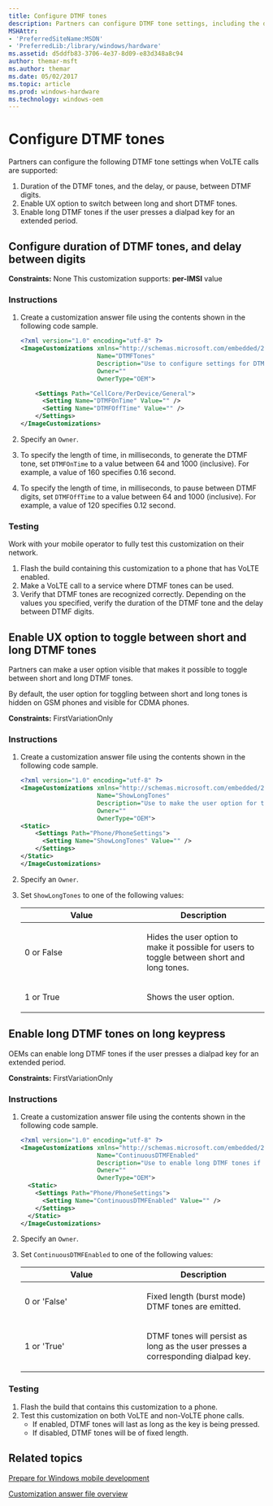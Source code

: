 ```yaml
---
title: Configure DTMF tones
description: Partners can configure DTMF tone settings, including the duration, the pause between DTMF digits, the UX option to toggle between long and short DTMF tones, and can enable long DTMF tones when a user long-presses the dialpad.
MSHAttr:
- 'PreferredSiteName:MSDN'
- 'PreferredLib:/library/windows/hardware'
ms.assetid: d5ddfb83-3706-4e37-8d09-e83d348a8c94
author: themar-msft
ms.author: themar
ms.date: 05/02/2017
ms.topic: article
ms.prod: windows-hardware
ms.technology: windows-oem
---
```

# Configure DTMF tones

Partners can configure the following DTMF tone settings when VoLTE calls are supported:

1. Duration of the DTMF tones, and the delay, or pause, between DTMF digits.
1. Enable UX option to switch between long and short DTMF tones.
1. Enable long DTMF tones if the user presses a dialpad key for an extended period.

## Configure duration of DTMF tones, and delay between digits

<a href="" id="constraints---none"></a>**Constraints:** None
This customization supports: **per-IMSI** value

### Instructions

1. Create a customization answer file using the contents shown in the following code sample.

   ```XML
   <?xml version="1.0" encoding="utf-8" ?>
   <ImageCustomizations xmlns="http://schemas.microsoft.com/embedded/2004/10/ImageUpdate"
                        Name="DTMFTones"
                        Description="Use to configure settings for DTMF tones."
                        Owner=""
                        OwnerType="OEM">

       <Settings Path="CellCore/PerDevice/General">
         <Setting Name="DTMFOnTime" Value="" />
         <Setting Name="DTMFOffTime" Value="" />
       </Settings>
   </ImageCustomizations>
   ```

1. Specify an `Owner`.

1. To specify the length of time, in milliseconds, to generate the DTMF tone, set `DTMFOnTime` to a value between 64 and 1000 (inclusive). For example, a value of 160 specifies 0.16 second.
1. To specify the length of time, in milliseconds, to pause between DTMF digits, set `DTMFOffTime` to a value between 64 and 1000 (inclusive). For example, a value of 120 specifies 0.12 second.

### Testing

Work with your mobile operator to fully test this customization on their network.

1. Flash the build containing this customization to a phone that has VoLTE enabled.
1. Make a VoLTE call to a service where DTMF tones can be used.
1. Verify that DTMF tones are recognized correctly. Depending on the values you specified, verify the duration of the DTMF tone and the delay between DTMF digits.

## Enable UX option to toggle between short and long DTMF tones

Partners can make a user option visible that makes it possible to toggle between short and long DTMF tones.

By default, the user option for toggling between short and long tones is hidden on GSM phones and visible for CDMA phones.

<a href="" id="constraints---firstvariationonly"></a>**Constraints:** FirstVariationOnly

### Instructions

1. Create a customization answer file using the contents shown in the following code sample.

   ```XML
   <?xml version="1.0" encoding="utf-8" ?>
   <ImageCustomizations xmlns="http://schemas.microsoft.com/embedded/2004/10/ImageUpdate"
                        Name="ShowLongTones"
                        Description="Use to make the user option for toggling between short and long tones visible to users."
                        Owner=""
                        OwnerType="OEM">
   <Static>
       <Settings Path="Phone/PhoneSettings">
         <Setting Name="ShowLongTones" Value="" />
       </Settings>
   </Static>
   </ImageCustomizations>
   ```

1. Specify an `Owner`.
1. Set `ShowLongTones` to one of the following values:

   <table>
   <colgroup>
   <col width="50%" />
   <col width="50%" />
   </colgroup>
   <thead>
   <tr class="header">
   <th>Value</th>
   <th>Description</th>
   </tr>
   </thead>
   <tbody>
   <tr class="odd">
   <td><p>0 or False</p></td>
   <td><p>Hides the user option to make it possible for users to toggle between short and long tones.</p></td>
   </tr>
   <tr class="even">
   <td><p>1 or True</p></td>
   <td><p>Shows the user option.</p></td>
   </tr>
   </tbody>
   </table>

## Enable long DTMF tones on long keypress

OEMs can enable long DTMF tones if the user presses a dialpad key for an extended period.

<a href="" id="constraints---firstvariationonly"></a>**Constraints:** FirstVariationOnly

### Instructions

1. Create a customization answer file using the contents shown in the following code sample.

   ```XML
   <?xml version="1.0" encoding="utf-8" ?>
   <ImageCustomizations xmlns="http://schemas.microsoft.com/embedded/2004/10/ImageUpdate"
                        Name="ContinuousDTMFEnabled"
                        Description="Use to enable long DTMF tones if the user presses a dialpad key for an extended period."
                        Owner=""
                        OwnerType="OEM">
     <Static>
       <Settings Path="Phone/PhoneSettings">
         <Setting Name="ContinuousDTMFEnabled" Value="" />
       </Settings>
     </Static>
   </ImageCustomizations>
   ```

1. Specify an `Owner`.
1. Set `ContinuousDTMFEnabled` to one of the following values:

   <table>
   <colgroup>
   <col width="50%" />
   <col width="50%" />
   </colgroup>
   <thead>
   <tr class="header">
   <th>Value</th>
   <th>Description</th>
   </tr>
   </thead>
   <tbody>
   <tr class="odd">
   <td><p>0 or 'False'</p></td>
   <td><p>Fixed length (burst mode) DTMF tones are emitted.</p></td>
   </tr>
   <tr class="even">
   <td><p>1 or 'True'</p></td>
   <td><p>DTMF tones will persist as long as the user presses a corresponding dialpad key.</p></td>
   </tr>
   </tbody>
   </table>

### Testing

1. Flash the build that contains this customization to a phone.
1. Test this customization on both VoLTE and non-VoLTE phone calls.
   * If enabled, DTMF tones will last as long as the key is being pressed.
   * If disabled, DTMF tones will be of fixed length.

## Related topics

[Prepare for Windows mobile development](https://docs.microsoft.com/en-us/windows-hardware/manufacture/mobile/preparing-for-windows-mobile-development)

[Customization answer file overview](https://docs.microsoft.com/en-us/windows-hardware/customize/mobile/mcsf/customization-answer-file)

